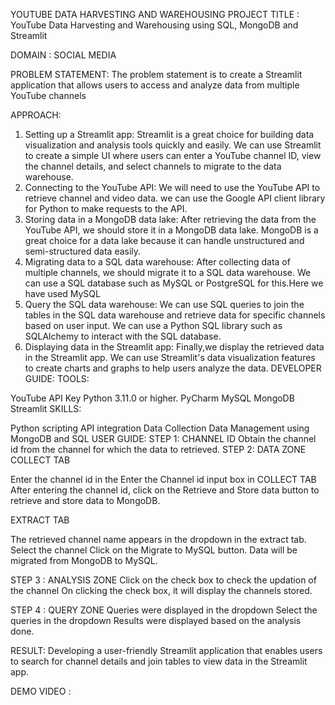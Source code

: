 YOUTUBE DATA HARVESTING AND WAREHOUSING
PROJECT TITLE :
YouTube Data Harvesting and Warehousing using SQL, MongoDB and Streamlit

DOMAIN :
SOCIAL MEDIA

PROBLEM STATEMENT:
The problem statement is to create a Streamlit application that allows users to access and analyze data from multiple YouTube channels

APPROACH:
1. Setting up a Streamlit app:
Streamlit is a great choice for building data visualization and analysis tools quickly and easily.
We can use Streamlit to create a simple UI where users can enter a YouTube channel ID, view the channel details, and select channels to migrate to the data warehouse.
2. Connecting to the YouTube API:
We will need to use the YouTube API to retrieve channel and video data.
we can use the Google API client library for Python to make requests to the API.
3. Storing data in a MongoDB data lake:
After retrieving the data from the YouTube API, we should store it in a MongoDB data lake.
MongoDB is a great choice for a data lake because it can handle unstructured and semi-structured data easily.
4. Migrating data to a SQL data warehouse:
After collecting data of multiple channels, we should migrate it to a SQL data warehouse.
We can use a SQL database such as MySQL or PostgreSQL for this.Here we have used MySQL
5. Query the SQL data warehouse:
We can use SQL queries to join the tables in the SQL data warehouse and retrieve data for specific channels based on user input.
We can use a Python SQL library such as SQLAlchemy to interact with the SQL database.
6. Displaying data in the Streamlit app:
Finally,we display the retrieved data in the Streamlit app.
We can use Streamlit's data visualization features to create charts and graphs to help users analyze the data.
DEVELOPER GUIDE:
TOOLS:

YouTube API Key
Python 3.11.0 or higher.
PyCharm
MySQL
MongoDB
Streamlit
SKILLS:

Python scripting
API integration
Data Collection
Data Management using MongoDB and SQL
USER GUIDE:
STEP 1: CHANNEL ID
Obtain the channel id from the channel for which the data to retrieved.
STEP 2: DATA ZONE
COLLECT TAB

Enter the channel id in the Enter the Channel id input box in COLLECT TAB
After entering the channel id, click on the Retrieve and Store data button to retrieve and store data to MongoDB.


EXTRACT TAB

The retrieved channel name appears in the dropdown in the extract tab.
Select the channel
Click on the Migrate to MySQL button.
Data will be migrated from MongoDB to MySQL.


STEP 3 : ANALYSIS ZONE
Click on the check box to check the updation of the channel
On clicking the check box, it will display the channels stored.

STEP 4 : QUERY ZONE
Queries were displayed in the dropdown
Select the queries in the dropdown
Results were displayed based on the analysis done.


RESULT:
Developing a user-friendly Streamlit application that enables users to search for channel details and join tables to view data in the Streamlit app.

DEMO VIDEO : 
